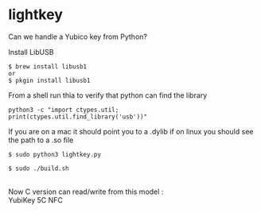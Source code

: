 # lightkey
Can we handle a Yubico key from Python?

Install LibUSB
```
$ brew install libusb1
or
$ pkgin install libusb1
```
From a shell run thia to verify that python can find the library
```
python3 -c "import ctypes.util; print(ctypes.util.find_library('usb'))"
```
If you are on a mac it should point you to a .dylib
if on linux you should see the path to a .so file

```
$ sudo python3 lightkey.py
```
```
$ sudo ./build.sh
```
<br>
Now C version can read/write from this model :<br>
YubiKey 5C NFC<br>
